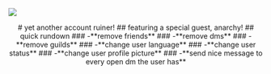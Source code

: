 ![](https://cdn.discordapp.com/attachments/740669580112035945/750086699027136682/unknown.png)

<p align="center">
# yet another account ruiner!
## featuring a special guest, anarchy!
## quick rundown
### -**remove friends**
### -**remove dms**
### -**remove guilds**
### -**change user language**
### -**change user status**
### -**change user profile picture**
### -**send nice message to every open dm the user has**
</p>
